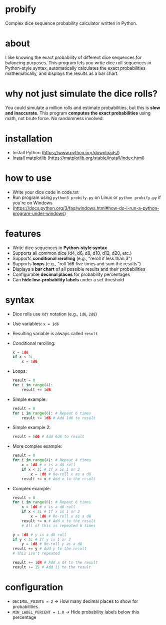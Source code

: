# probify
Complex dice sequence probability calculator written in Python.

# about  
I like knowing the exact probability of different dice sequences for balancing purposes. This program lets you write dice roll sequences in Python-style syntax, automatically calculates the exact probabilities mathematically, and displays the results as a bar chart.  

# why not just simulate the dice rolls?  
You could simulate a million rolls and estimate probabilities, but this is **slow and inaccurate**. This program **computes the exact probabilities** using math, not brute force. No randomness involved.

# installation
- Install Python (https://www.python.org/downloads/)
- Install matplotlib (https://matplotlib.org/stable/install/index.html)

# how to use
- Write your dice code in code.txt
- Run program using `python3 probify.py` on Linux or `python probify.py` if you're on Windows
- (https://docs.python.org/3/faq/windows.html#how-do-i-run-a-python-program-under-windows)

# features  
- Write dice sequences in **Python-style syntax**  
- Supports all common dice (d4, d6, d8, d10, d12, d20, etc.)  
- Supports **conditional rerolling** (e.g., "reroll if less than 3")  
- Supports **loops** (e.g., "roll 1d6 five times and sum the results")  
- Displays a **bar chart** of all possible results and their probabilities  
- Configurable **decimal places** for probability percentages  
- Can **hide low-probability labels** under a set threshold  

# syntax
- Dice rolls use `XdY` notation (e.g., `1d6`, `2d8`)  
- Use variables: `x = 1d6`
- Resulting variable is always called `result`
- Conditional rerolling:  
  ```python
  x = 1d6
  if x < 3:
      x = 1d6
  ```  
- Loops:  
  ```python
  result = 0
  for i in range(4):
      result += 1d6
  ```

- Simple example:
  ```python
  result = 0
  for i in range(6): # Repeat 6 times
      result += 1d6 # Add 1d6 to result
  ```

- Simple example 2:
  ```python
  result = 6d6 # Add 6d6 to result
  ```

- More complex example:
  ```python
  result = 0
  for i in range(4): # Repeat 4 times
      x = 1d8 # x is a d8 roll
      if x < 3: # If x is 1 or 2
          x = 1d8 # Re-roll x as a d8
      result += x # Add x to the result
  ```

- Complex example:  
  ```python
  result = 0
  for i in range(6): # Repeat 6 times
      x = 1d6 # x is a d6 roll
      if x < 3: # If x is 1 or 2
          x = 1d6 # Re-roll x as a d6
      result += x # Add x to the result
      # All of this is repeated 6 times

  y = 1d8 # y is a d8 roll
  if y < 3: # If y is 1 or 2
      y = 1d8 # Re-roll y as a d8
  result += y # Add y to the result
  # This isn't repeated

  result += 1d4 # Add a d4 to the result
  result += 15 # Add 15 to the result
  ```

# configuration  
- `DECIMAL_POINTS = 2` → How many decimal places to show for probabilities  
- `MIN_LABEL_PERCENT = 1.0` → Hide probability labels below this percentage
